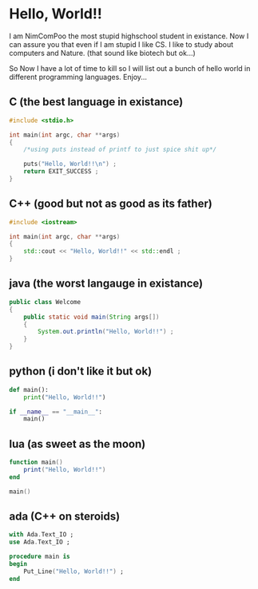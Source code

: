 # Hello, World!!

I am NimComPoo the most stupid highschool student in 
existance. Now I can assure you that even if I am 
stupid I like CS. I like to study about computers
and Nature. (that sound like biotech but ok...)

So Now I have a lot of time to kill so I will list out
a bunch of hello world in different programming languages.
Enjoy...

## C (the best language in existance)
```c
#include <stdio.h>

int main(int argc, char **args)
{
	/*using puts instead of printf to just spice shit up*/ 

	puts("Hello, World!!\n") ;
	return EXIT_SUCCESS ;
}
```

## C++ (good but not as good as its father)
```c++
#include <iostream>

int main(int argc, char **args)
{
	std::cout << "Hello, World!!" << std::endl ;
}
```

## java (the worst langauge in existance)
```java
public class Welcome
{
	public static void main(String args[])
	{
		System.out.println("Hello, World!!") ;
	}	
}
```

## python (i don't like it but ok)
```python
def main():
	print("Hello, World!!")

if __name__ == "__main__":
	main()
```

## lua (as sweet as the moon)
```lua
function main()
	print("Hello, World!!")
end

main()
```

## ada (C++ on steroids)
```ada
with Ada.Text_IO ;
use Ada.Text_IO ;

procedure main is 
begin
	Put_Line("Hello, World!!") ;
end
```
